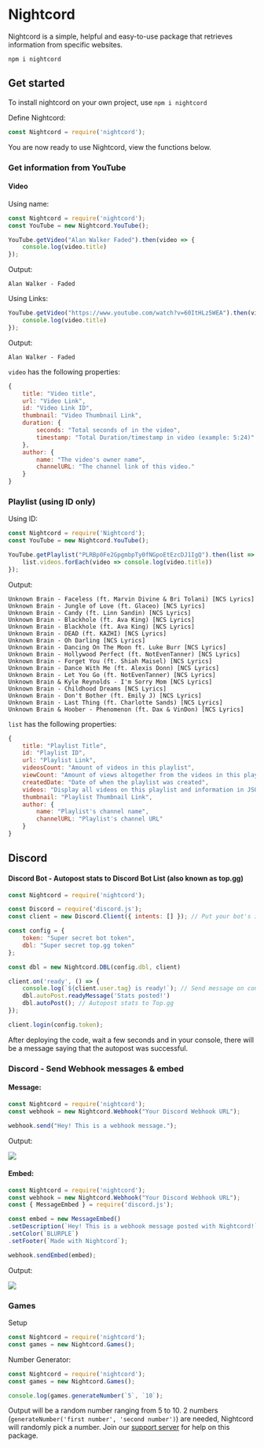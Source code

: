# Nightcord

Nightcord is a simple, helpful and easy-to-use package that retrieves information from specific websites.

```npm i nightcord```

## Get started

To install nightcord on your own project, use `npm i nightcord`

Define Nightcord:

```js
const Nightcord = require('nightcord');
```

You are now ready to use Nightcord, view the functions below.


### Get information from YouTube

#### Video

Using name:

```js
const Nightcord = require('nightcord');
const YouTube = new Nightcord.YouTube();

YouTube.getVideo("Alan Walker Faded").then(video => {
    console.log(video.title)
});
```

Output:
```
Alan Walker - Faded
```

Using Links:

```js
YouTube.getVideo("https://www.youtube.com/watch?v=60ItHLz5WEA").then(video => {
    console.log(video.title)
});
```

Output:
```
Alan Walker - Faded
```

`video` has the following properties:

```js
{
    title: "Video title",
    url: "Video Link",
    id: "Video Link ID",
    thumbnail: "Video Thumbnail Link",
    duration: {
        seconds: "Total seconds of in the video",
        timestamp: "Total Duration/timestamp in video (example: 5:24)"
    },
    author: {
        name: "The video's owner name",
        channelURL: "The channel link of this video."
    }
}
```

### Playlist (using ID only)

Using ID:

```js
const Nightcord = require('Nightcord');
const YouTube = new Nightcord.YouTube();

YouTube.getPlaylist("PLRBp0Fe2GpgmbpTy0fNGpoEtEzcDJ1IgQ").then(list => {
    list.videos.forEach(video => console.log(video.title))
});
```

Output:

```
Unknown Brain - Faceless (ft. Marvin Divine & Bri Tolani) [NCS Lyrics]
Unknown Brain - Jungle of Love (ft. Glaceo) [NCS Lyrics]
Unknown Brain - Candy (ft. Linn Sandin) [NCS Lyrics]
Unknown Brain - Blackhole (ft. Ava King) [NCS Lyrics]
Unknown Brain - Blackhole (ft. Ava King) [NCS Lyrics]
Unknown Brain - DEAD (ft. KAZHI) [NCS Lyrics]
Unknown Brain - Oh Darling [NCS Lyrics]
Unknown Brain - Dancing On The Moon ft. Luke Burr [NCS Lyrics]
Unknown Brain - Hollywood Perfect (ft. NotEvenTanner) [NCS Lyrics]
Unknown Brain - Forget You (ft. Shiah Maisel) [NCS Lyrics]
Unknown Brain - Dance With Me (ft. Alexis Donn) [NCS Lyrics]
Unknown Brain - Let You Go (ft. NotEvenTanner) [NCS Lyrics]
Unknown Brain & Kyle Reynolds - I'm Sorry Mom [NCS Lyrics]
Unknown Brain - Childhood Dreams [NCS Lyrics]
Unknown Brain - Don't Bother (ft. Emily J) [NCS Lyrics]
Unknown Brain - Last Thing (ft. Charlotte Sands) [NCS Lyrics]
Unknown Brain & Hoober - Phenomenon (ft. Dax & VinDon) [NCS Lyrics]
```

`list` has the following properties:

```js
{
    title: "Playlist Title",
    id: "Playlist ID",
    url: "Playlist Link",
    videosCount: "Amount of videos in this playlist",
    viewCount: "Amount of views altogether from the videos in this playlist",
    createdDate: "Date of when the playlist was created",
    videos: "Display all videos on this playlist and information in JSON.",
    thumbnail: "Playlist Thumbnail Link",
    author: {
        name: "Playlist's channel name",
        channelURL: "Playlist's channel URL"
    }
}
```

## Discord

#### Discord Bot - Autopost stats to Discord Bot List (also known as top.gg)
```js
const Nightcord = require('nightcord');

const Discord = require('discord.js');
const client = new Discord.Client({ intents: [] }); // Put your bot's intents in [], like [Discord.Intents.FLAGS.GUILDS] or [Discord.Intents.FLAGS.GUILD_MESSAGES], or for both [Discord.Intents.FLAGS.GUILDS, Discord.Intents.FLAGS.GUILD_MESSAGES]

const config = {
    token: "Super secret bot token",
    dbl: "Super secret top.gg token"
};

const dbl = new Nightcord.DBL(config.dbl, client)

client.on('ready', () => {
    console.log(`${client.user.tag} is ready!`); // Send message on console when the bot is ready.
    dbl.autoPost.readyMessage('Stats posted!')
    dbl.autoPost(); // Autopost stats to Top.gg
});

client.login(config.token);
```

After deploying the code, wait a few seconds and in your console, there will be a message saying that the autopost was successful.

### Discord - Send Webhook messages & embed

#### Message:

```js
const Nightcord = require('nightcord');
const webhook = new Nightcord.Webhook("Your Discord Webhook URL");

webhook.send("Hey! This is a webhook message.");
```

Output:

![](https://cdn.discordapp.com/attachments/882169401594486796/882176875118592071/unknown.png)

#### Embed:

```js
const Nightcord = require('nightcord');
const webhook = new Nightcord.Webhook("Your Discord Webhook URL");
const { MessageEmbed } = require('discord.js');

const embed = new MessageEmbed()
.setDescription(`Hey! This is a webhook message posted with Nightcord!`)
.setColor(`BLURPLE`)
.setFooter(`Made with Nightcord`);

webhook.sendEmbed(embed);
```

Output:

![](https://cdn.discordapp.com/attachments/882169401594486796/882177852588572672/unknown.png)

### Games

Setup

```js
const Nightcord = require('nightcord');
const games = new Nightcord.Games();
```

Number Generator:

```js
const Nightcord = require('nightcord');
const games = new Nightcord.Games();

console.log(games.generateNumber(`5`, `10`);
```

Output will be a random number ranging from 5 to 10. 2 numbers (`generateNumber('first number', 'second number')`) are needed, Nightcord will randomly pick a number.
Join our [support server](https://discord.gg/W88aEhEbbq) for help on this package.
